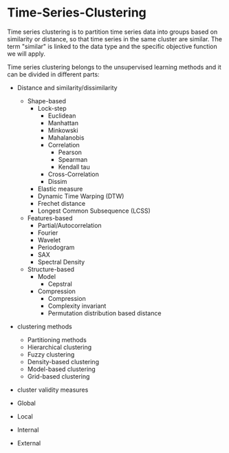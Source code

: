 # Time-Series-Clustering

Time series clustering is to partition time series data into groups based on similarity or distance, so that time series in the same cluster are similar. The term "similar" is linked to the data type and the specific objective function we will apply.

Time series clustering belongs to the unsupervised learning methods and it can be divided in different parts:

- Distance and similarity/dissimilarity
  - Shape-based
    - Lock-step
      - Euclidean
      - Manhattan
      - Minkowski
      - Mahalanobis
      - Correlation
        - Pearson
        - Spearman
        - Kendall tau
      - Cross-Correlation
      - Dissim
     - Elastic measure
      - Dynamic Time Warping (DTW)
      - Frechet distance
      - Longest Common Subsequence (LCSS)
  - Features-based
    - Partial/Autocorrelation
    - Fourier
    - Wavelet
    - Periodogram
    - SAX
    - Spectral Density
  - Structure-based
    - Model
      - Cepstral
    - Compression
      - Compression
      - Complexity invariant
      - Permutation distribution based distance
      
    
- clustering methods
  - Partitioning methods
  - Hierarchical clustering
  - Fuzzy clustering
  - Density-based clustering
  - Model-based clustering
  - Grid-based clustering
 
 - cluster validity measures
  - Global 
  - Local
  - Internal
  - External
 
